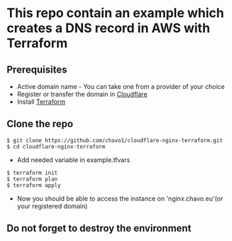 # This repo contain an example which creates a DNS record in AWS with Terraform

## Prerequisites 
- Active domain name - You can take one from a provider of your choice
- Register or transfer the domain in [Cloudflare](https://www.cloudflare.com/)
- Install [Terraform](https://www.terraform.io/)
## Clone the repo
```
$ git clone https://github.com/chavo1/cloudflare-nginx-terraform.git
$ cd cloudflare-nginx-terraform
```
- Add needed variable in example.tfvars
```
$ terraform init
$ terraform plan
$ terraform apply
```
- Now you should be able to access the instance on 'nginx.chavo.eu'(or your registered domain)
## Do not forget to destroy the environment

